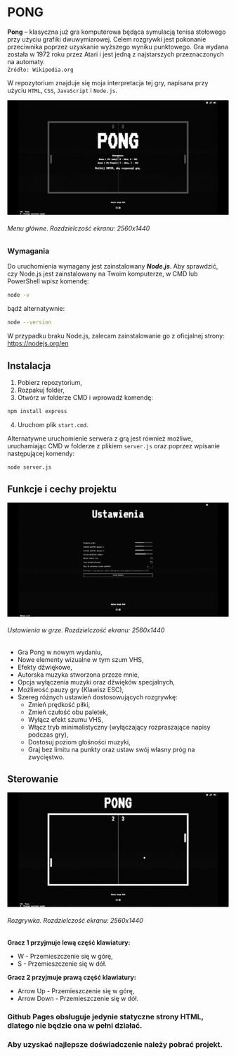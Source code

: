 # PONG

**Pong** – klasyczna już gra komputerowa będąca symulacją tenisa stołowego przy użyciu grafiki dwuwymiarowej. Celem rozgrywki jest pokonanie przeciwnika poprzez uzyskanie wyższego wyniku punktowego. Gra wydana została w 1972 roku przez Atari i jest jedną z najstarszych przeznaczonych na automaty.  
`Źródło: Wikipedia.org`

W repozytorium znajduje się moja interpretacja tej gry, napisana przy użyciu `HTML`, `CSS`, `JavaScript` i `Node.js`.

![Menu główne](public/assets/img/gallery/pic1.png)
###### Menu główne. Rozdzielczość ekranu: 2560x1440

### Wymagania
Do uruchomienia wymagany jest zainstalowany ***Node.js***. Aby sprawdzić, czy Node.js jest zainstalowany na Twoim komputerze, w CMD lub PowerShell wpisz komendę:
```bash
node -v
```
bądź alternatywnie:
```bash
node --version
```
W przypadku braku Node.js, zalecam zainstalowanie go z oficjalnej strony:
https://nodejs.org/en

## Instalacja
1. Pobierz repozytorium,
2. Rozpakuj folder,
3. Otwórz w folderze CMD i wprowadź komendę:
```bash
npm install express
```  
4. Uruchom plik `start.cmd`.

Alternatywne uruchomienie serwera z grą jest również możliwe, uruchamiając CMD w folderze z plikiem `server.js` oraz poprzez wpisanie następującej komendy:
```bash
node server.js
```

## Funkcje i cechy projektu

![Ustawienia w grze](public/assets/img/gallery/pic2.png)
###### Ustawienia w grze. Rozdzielczość ekranu: 2560x1440

- Gra Pong w nowym wydaniu,
- Nowe elementy wizualne w tym szum VHS,
- Efekty dźwiękowe,
- Autorska muzyka stworzona przeze mnie,
- Opcja wyłączenia muzyki oraz dźwięków specjalnych,
- Możliwość pauzy gry (Klawisz ESC),
- Szereg różnych ustawień dostosowujących rozgrywkę:
  - Zmień prędkość piłki,
  - Zmień czułość obu paletek,
  - Wyłącz efekt szumu VHS,
  - Włącz tryb minimalistyczny (wyłączający rozpraszające napisy podczas gry),
  - Dostosuj poziom głośności muzyki,
  - Graj bez limitu na punkty oraz ustaw swój własny próg na zwycięstwo.

## Sterowanie

![Rozgrywka](public/assets/img/gallery/pic3.png)
###### Rozgrywka. Rozdzielczość ekranu: 2560x1440

**Gracz 1 przyjmuje lewą część klawiatury:**
- W - Przemieszczenie się w górę,
- S - Przemieszczenie się w dół.

**Gracz 2 przyjmuje prawą część klawiatury:**
- Arrow Up - Przemieszczenie się w górę,
- Arrow Down - Przemieszczenie się w dół.

### Github Pages obsługuje jedynie statyczne strony HTML, dlatego nie będzie ona w pełni działać.
### Aby uzyskać najlepsze doświadczenie należy pobrać projekt.
